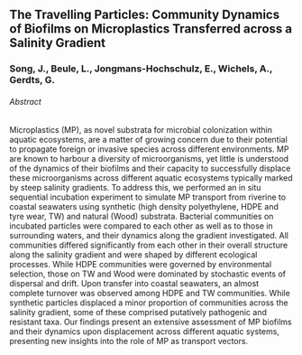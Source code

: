 ## The Travelling Particles: Community Dynamics of Biofilms on Microplastics Transferred across a Salinity Gradient
### Song, J., Beule, L., Jongmans-Hochschulz, E., Wichels, A., Gerdts, G.

###### Abstract
Microplastics (MP), as novel substrata for microbial colonization within aquatic ecosystems, are a matter of growing concern due to their potential to propagate foreign or invasive species across different environments. MP are known to harbour a diversity of microorganisms, yet little is understood of the dynamics of their biofilms and their capacity to successfully displace these microorganisms across different aquatic ecosystems typically marked by steep salinity gradients. To address this, we performed an in situ sequential incubation experiment to simulate MP transport from riverine to coastal seawaters using synthetic (high density polyethylene, HDPE and tyre wear, TW) and natural (Wood) substrata. Bacterial communities on incubated particles were compared to each other as well as to those in surrounding waters, and their dynamics along the gradient investigated. All communities differed significantly from each other in their overall structure along the salinity gradient and were shaped by different ecological processes. While HDPE communities were governed by environmental selection, those on TW and Wood were dominated by stochastic events of dispersal and drift. Upon transfer into
coastal seawaters, an almost complete turnover was observed among HDPE and TW communities. While synthetic particles displaced a minor proportion of communities across the salinity gradient, some of these comprised putatively pathogenic and resistant taxa. Our findings present an extensive assessment of MP biofilms and their dynamics upon displacement across different aquatic systems, presenting new insights into the role of MP as transport vectors.

